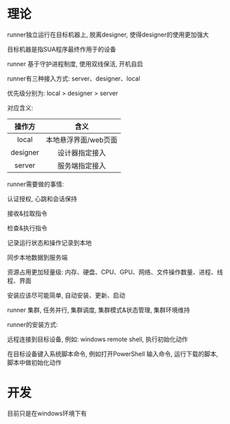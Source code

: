 # 理论

runner独立运行在目标机器上, 脱离designer, 使得designer的使用更加强大

目标机器是指SUA程序最终作用于的设备

runner 基于守护进程制度, 使用双线保活, 开机自启

runner有三种接入方式: server、designer、local

优先级分别为: local > designer > server

对应含义:

|  操作方  |         含义         |
| :------: | :------------------: |
|  local   | 本地悬浮界面/web页面 |
| designer |    设计器指定接入    |
|  server  |    服务端指定接入    |



runner需要做的事情: 

认证授权, 心跳和会话保持

接收&拉取指令

检查&执行指令

记录运行状态和操作记录到本地

同步本地数据到服务端





资源占用更加轻量级: 内存、硬盘、CPU、GPU、网络、文件操作数量、进程、线程、界面

安装应该尽可能简单, 自动安装、更新、启动



runner 集群, 任务并行, 集群调度, 集群模式&状态管理, 集群环境维持



runner的安装方式:

远程连接到目标设备, 例如: windows remote shell, 执行初始化动作

在目标设备键入系统脚本命令, 例如打开PowerShell 输入命令, 运行下载的脚本, 脚本中做初始化动作

# 开发

目前只是在windows环境下有





